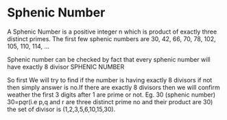 # Sphenic Number
A Sphenic Number is a positive integer n which is product of exactly three distinct primes. The first few sphenic numbers are 30, 42, 66, 70, 78, 102, 105, 110, 114, … 

Sphenic number can be checked by fact that every sphenic number will have exactly 8 divisor SPHENIC NUMBER 

So first We will try to find if the number is having exactly 8 divisors if not then simply answer is no.If there are exactly 8 divisors then we will confirm weather the first 3 digits after 1 are prime or not. Eg. 30 (sphenic number) 
30=p*q*r(i.e p,q and r are three distinct prime no and their product are 30) 
the set of divisor is (1,2,3,5,6,10,15,30).